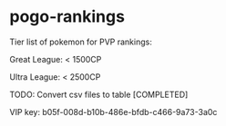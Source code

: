 # pogo-rankings

Tier list of pokemon for PVP rankings:

Great League: < 1500CP

Ultra League: < 2500CP 

TODO:
Convert csv files to table [COMPLETED]

VIP key: b05f-008d-b10b-486e-bfdb-c466-9a73-3a0c




